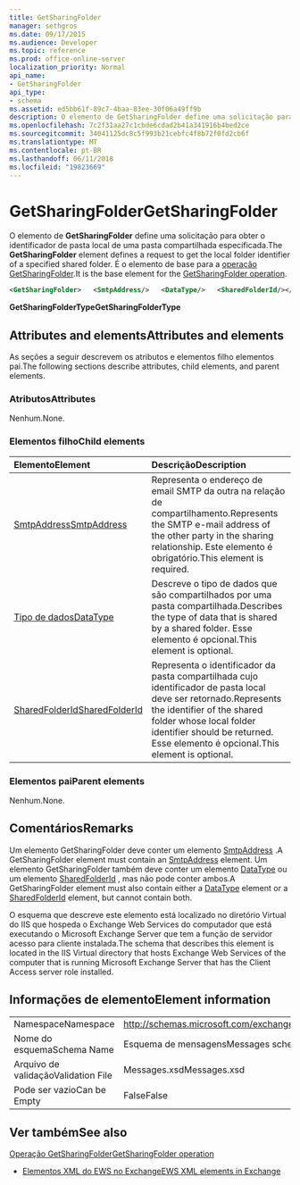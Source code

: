 ```yaml
---
title: GetSharingFolder
manager: sethgros
ms.date: 09/17/2015
ms.audience: Developer
ms.topic: reference
ms.prod: office-online-server
localization_priority: Normal
api_name:
- GetSharingFolder
api_type:
- schema
ms.assetid: ed5bb61f-89c7-4baa-83ee-30f06a49ff9b
description: O elemento de GetSharingFolder define uma solicitação para obter o identificador de pasta local de uma pasta compartilhada especificada. É o elemento de base para a operação GetSharingFolder.
ms.openlocfilehash: 7c2f31aa27c1cbde6cdad2b41a341916b4bed2ce
ms.sourcegitcommit: 34041125dc8c5f993b21cebfc4f8b72f0fd2cb6f
ms.translationtype: MT
ms.contentlocale: pt-BR
ms.lasthandoff: 06/11/2018
ms.locfileid: "19823669"
---
```

# <a name="getsharingfolder"></a><span data-ttu-id="27e9d-104">GetSharingFolder</span><span class="sxs-lookup"><span data-stu-id="27e9d-104">GetSharingFolder</span></span>

<span data-ttu-id="27e9d-105">O elemento de **GetSharingFolder** define uma solicitação para obter o identificador de pasta local de uma pasta compartilhada especificada.</span><span class="sxs-lookup"><span data-stu-id="27e9d-105">The **GetSharingFolder** element defines a request to get the local folder identifier of a specified shared folder.</span></span> <span data-ttu-id="27e9d-106">É o elemento de base para a [operação GetSharingFolder](getsharingfolder-operation.md).</span><span class="sxs-lookup"><span data-stu-id="27e9d-106">It is the base element for the [GetSharingFolder operation](getsharingfolder-operation.md).</span></span>
  
```xml
<GetSharingFolder>   <SmtpAddress/>   <DataType/>   <SharedFolderId/></GetSharingFolder>
```

 <span data-ttu-id="27e9d-107">**GetSharingFolderType**</span><span class="sxs-lookup"><span data-stu-id="27e9d-107">**GetSharingFolderType**</span></span>
## <a name="attributes-and-elements"></a><span data-ttu-id="27e9d-108">Attributes and elements</span><span class="sxs-lookup"><span data-stu-id="27e9d-108">Attributes and elements</span></span>

<span data-ttu-id="27e9d-109">As seções a seguir descrevem os atributos e elementos filho elementos pai.</span><span class="sxs-lookup"><span data-stu-id="27e9d-109">The following sections describe attributes, child elements, and parent elements.</span></span>
  
### <a name="attributes"></a><span data-ttu-id="27e9d-110">Atributos</span><span class="sxs-lookup"><span data-stu-id="27e9d-110">Attributes</span></span>

<span data-ttu-id="27e9d-111">Nenhum.</span><span class="sxs-lookup"><span data-stu-id="27e9d-111">None.</span></span>
  
### <a name="child-elements"></a><span data-ttu-id="27e9d-112">Elementos filho</span><span class="sxs-lookup"><span data-stu-id="27e9d-112">Child elements</span></span>

|<span data-ttu-id="27e9d-113">**Elemento**</span><span class="sxs-lookup"><span data-stu-id="27e9d-113">**Element**</span></span>|<span data-ttu-id="27e9d-114">**Descrição**</span><span class="sxs-lookup"><span data-stu-id="27e9d-114">**Description**</span></span>|
|:-----|:-----|
|[<span data-ttu-id="27e9d-115">SmtpAddress</span><span class="sxs-lookup"><span data-stu-id="27e9d-115">SmtpAddress</span></span>](smtpaddress.md) <br/> |<span data-ttu-id="27e9d-116">Representa o endereço de email SMTP da outra na relação de compartilhamento.</span><span class="sxs-lookup"><span data-stu-id="27e9d-116">Represents the SMTP e-mail address of the other party in the sharing relationship.</span></span> <span data-ttu-id="27e9d-117">Este elemento é obrigatório.</span><span class="sxs-lookup"><span data-stu-id="27e9d-117">This element is required.</span></span>  <br/> |
|[<span data-ttu-id="27e9d-118">Tipo de dados</span><span class="sxs-lookup"><span data-stu-id="27e9d-118">DataType</span></span>](datatype.md) <br/> |<span data-ttu-id="27e9d-119">Descreve o tipo de dados que são compartilhados por uma pasta compartilhada.</span><span class="sxs-lookup"><span data-stu-id="27e9d-119">Describes the type of data that is shared by a shared folder.</span></span> <span data-ttu-id="27e9d-120">Esse elemento é opcional.</span><span class="sxs-lookup"><span data-stu-id="27e9d-120">This element is optional.</span></span>  <br/> |
|[<span data-ttu-id="27e9d-121">SharedFolderId</span><span class="sxs-lookup"><span data-stu-id="27e9d-121">SharedFolderId</span></span>](sharedfolderid.md) <br/> |<span data-ttu-id="27e9d-122">Representa o identificador da pasta compartilhada cujo identificador de pasta local deve ser retornado.</span><span class="sxs-lookup"><span data-stu-id="27e9d-122">Represents the identifier of the shared folder whose local folder identifier should be returned.</span></span> <span data-ttu-id="27e9d-123">Esse elemento é opcional.</span><span class="sxs-lookup"><span data-stu-id="27e9d-123">This element is optional.</span></span>  <br/> |
   
### <a name="parent-elements"></a><span data-ttu-id="27e9d-124">Elementos pai</span><span class="sxs-lookup"><span data-stu-id="27e9d-124">Parent elements</span></span>

<span data-ttu-id="27e9d-125">Nenhum.</span><span class="sxs-lookup"><span data-stu-id="27e9d-125">None.</span></span>
  
## <a name="remarks"></a><span data-ttu-id="27e9d-126">Comentários</span><span class="sxs-lookup"><span data-stu-id="27e9d-126">Remarks</span></span>

<span data-ttu-id="27e9d-127">Um elemento GetSharingFolder deve conter um elemento [SmtpAddress](smtpaddress.md) .</span><span class="sxs-lookup"><span data-stu-id="27e9d-127">A GetSharingFolder element must contain an [SmtpAddress](smtpaddress.md) element.</span></span> <span data-ttu-id="27e9d-128">Um elemento GetSharingFolder também deve conter um elemento [DataType](datatype.md) ou um elemento [SharedFolderId](sharedfolderid.md) , mas não pode conter ambos.</span><span class="sxs-lookup"><span data-stu-id="27e9d-128">A GetSharingFolder element must also contain either a [DataType](datatype.md) element or a [SharedFolderId](sharedfolderid.md) element, but cannot contain both.</span></span> 
  
<span data-ttu-id="27e9d-129">O esquema que descreve este elemento está localizado no diretório Virtual do IIS que hospeda o Exchange Web Services do computador que está executando o Microsoft Exchange Server que tem a função de servidor acesso para cliente instalada.</span><span class="sxs-lookup"><span data-stu-id="27e9d-129">The schema that describes this element is located in the IIS Virtual directory that hosts Exchange Web Services of the computer that is running Microsoft Exchange Server that has the Client Access server role installed.</span></span>
  
## <a name="element-information"></a><span data-ttu-id="27e9d-130">Informações de elemento</span><span class="sxs-lookup"><span data-stu-id="27e9d-130">Element information</span></span>

|||
|:-----|:-----|
|<span data-ttu-id="27e9d-131">Namespace</span><span class="sxs-lookup"><span data-stu-id="27e9d-131">Namespace</span></span>  <br/> |http://schemas.microsoft.com/exchange/services/2006/messages  <br/> |
|<span data-ttu-id="27e9d-132">Nome do esquema</span><span class="sxs-lookup"><span data-stu-id="27e9d-132">Schema Name</span></span>  <br/> |<span data-ttu-id="27e9d-133">Esquema de mensagens</span><span class="sxs-lookup"><span data-stu-id="27e9d-133">Messages schema</span></span>  <br/> |
|<span data-ttu-id="27e9d-134">Arquivo de validação</span><span class="sxs-lookup"><span data-stu-id="27e9d-134">Validation File</span></span>  <br/> |<span data-ttu-id="27e9d-135">Messages.xsd</span><span class="sxs-lookup"><span data-stu-id="27e9d-135">Messages.xsd</span></span>  <br/> |
|<span data-ttu-id="27e9d-136">Pode ser vazio</span><span class="sxs-lookup"><span data-stu-id="27e9d-136">Can be Empty</span></span>  <br/> |<span data-ttu-id="27e9d-137">False</span><span class="sxs-lookup"><span data-stu-id="27e9d-137">False</span></span>  <br/> |
   
## <a name="see-also"></a><span data-ttu-id="27e9d-138">Ver também</span><span class="sxs-lookup"><span data-stu-id="27e9d-138">See also</span></span>



[<span data-ttu-id="27e9d-139">Operação GetSharingFolder</span><span class="sxs-lookup"><span data-stu-id="27e9d-139">GetSharingFolder operation</span></span>](getsharingfolder-operation.md)


- [<span data-ttu-id="27e9d-140">Elementos XML do EWS no Exchange</span><span class="sxs-lookup"><span data-stu-id="27e9d-140">EWS XML elements in Exchange</span></span>](ews-xml-elements-in-exchange.md)

